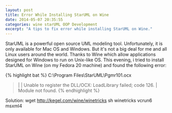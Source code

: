 ```yaml
---
layout: post
title: Error While Installing StarUML on Wine
date: 2014-05-07 20:35:55
categories: wine starUML OOP Development
excerpt: "A tips to fix error while installing StarUML on Wine."
---
```


StarUML is a powerful open source UML modeling tool. Unfortunately, it is only available for Mac OS and Windows. But it's not a big deal for me and all Linux users around the world. Thanks to Wine which allow applications designed for Windows to run on Unix-like OS.
This evening, i tried to install StarUML on Wine (on my Fedora 20 machine) and found the following error:

{% highlight bat %}
C:\Program Files\StarUML\Pgmr101.ocx
> |
> | Unable to register the DLL/OCX: LoadLibrary failed; code 126.
> | Module not found.
{% endhighlight %}



Solution:
wget http://kegel.com/wine/winetricks
sh winetricks vcrun6 msxml4







